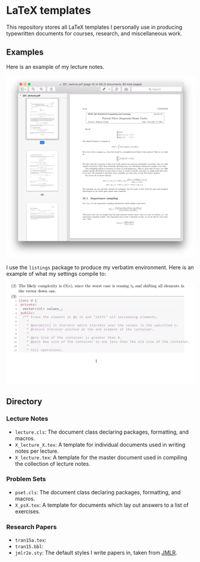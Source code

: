 # LaTeX templates

This repository stores all LaTeX templates I personally use in producing
typewritten documents for courses, research, and miscellaneous work.

## Examples
Here is an example of my lecture notes.

![](img/notes.png)

I use the `listings` package to produce my verbatim environment. Here is an example of what my settings compile to:

![](img/listings.png)

## Directory

### Lecture Notes
* `lecture.cls`: The document class declaring packages, formatting, and macros.
* `X_lecture_X.tex`: A template for individual documents used in writing notes per lecture.
* `X_lecture.tex`: A template for the master document used in compiling the collection of lecture notes.

### Problem Sets
* `pset.cls`: The document class declaring packages, formatting, and macros.
* `X_psX.tex`: A template for documents which lay out answers to a list of exercises.

### Research Papers
* `tran15a.tex`:
* `tran15.bbl`:
* `jmlr2e.sty`: The default styles I write papers in, taken from [JMLR](http://www.jmlr.org/author-info.html#Submission).
